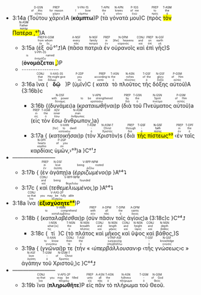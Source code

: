 - 3:14a (<RUBY><ruby><ruby>Τούτου<rt>οὗτος</rt></ruby><rt> of this</rt></ruby><rt>D-GSN</rt></RUBY> <RUBY><ruby><ruby>χάριν<rt>χάριν</rt></ruby><rt>for reason</rt></ruby><rt>PREP</rt></RUBY>)A (<RUBY><ruby><ruby><strong><strong>κάμπτω</strong></strong><rt>κάμπτω</rt></ruby><rt>I bow</rt></ruby><rt>V-PAI-1S</rt></RUBY>)P (<RUBY><ruby><ruby>τὰ<rt>ὁ</rt></ruby><rt>the</rt></ruby><rt>T-APN</rt></RUBY> <RUBY><ruby><ruby>γόνατά<rt>γόνυ</rt></ruby><rt>knees</rt></ruby><rt>N-APN</rt></RUBY> <RUBY><ruby><ruby>μου<rt>ἐγώ</rt></ruby><rt>of me</rt></ruby><rt>P-1GS</rt></RUBY>)C (<RUBY><ruby><ruby>πρὸς<rt>πρός</rt></ruby><rt>to</rt></ruby><rt>PREP</rt></RUBY> <mark><RUBY><ruby><ruby>τὸν<rt>ὁ</rt></ruby><rt>the</rt></ruby><rt>T-ASM</rt></RUBY> <RUBY><ruby><ruby>Πατέρα <mark class="pm">,</mark><rt>πατήρ</rt></ruby><rt>Father</rt></ruby><rt>N-ASM</rt></RUBY>°¹</mark>)A
	- 3:15a (<RUBY><ruby><ruby>ἐξ<rt>ἐκ</rt></ruby><rt>from</rt></ruby><rt>PREP</rt></RUBY> <RUBY><ruby><ruby>οὗ<rt>ὅς</rt></ruby><rt>whom</rt></ruby><rt>R-GSM</rt></RUBY>°¹⮥)A (<RUBY><ruby><ruby>πᾶσα<rt>πᾶς</rt></ruby><rt>every</rt></ruby><rt>A-NSF</rt></RUBY> <RUBY><ruby><ruby>πατριὰ<rt>πατριά</rt></ruby><rt>family</rt></ruby><rt>N-NSF</rt></RUBY> <RUBY><ruby><ruby>ἐν<rt>ἐν</rt></ruby><rt>in</rt></ruby><rt>PREP</rt></RUBY> <RUBY><ruby><ruby>οὐρανοῖς<rt>οὐρανός</rt></ruby><rt>[the] heavens</rt></ruby><rt>N-DPM</rt></RUBY> <RUBY><ruby><ruby>καὶ<rt>καί</rt></ruby><rt>and</rt></ruby><rt>CONJ</rt></RUBY> <RUBY><ruby><ruby>ἐπὶ<rt>ἐπί</rt></ruby><rt>on</rt></ruby><rt>PREP</rt></RUBY> <RUBY><ruby><ruby>γῆς<rt>γῆ</rt></ruby><rt>earth</rt></ruby><rt>N-GSF</rt></RUBY>)S (<RUBY><ruby><ruby><strong>ὀνομάζεται <mark class="pm">,</mark></strong><rt>ὀνομάζω</rt></ruby><rt>is named</rt></ruby><rt>V-PPI-3S</rt></RUBY>)P
	- ⋯⋯⋯⋯⋯⋯⋯
	- 3:16a <RUBY><ruby><ruby>ἵνα<rt>ἵνα</rt></ruby><rt>that</rt></ruby><rt>CONJ</rt></RUBY> (<RUBY><ruby><ruby><strong>δῷ</strong><rt>δίδωμι</rt></ruby><rt>He might give</rt></ruby><rt>V-AAS-3S</rt></RUBY>)P (<RUBY><ruby><ruby>ὑμῖν<rt>σύ</rt></ruby><rt>you</rt></ruby><rt>P-2DP</rt></RUBY>)C (<RUBY><ruby><ruby>κατὰ<rt>κατά</rt></ruby><rt>according to</rt></ruby><rt>PREP</rt></RUBY> <RUBY><ruby><ruby>τὸ<rt>ὁ</rt></ruby><rt>the</rt></ruby><rt>T-ASN</rt></RUBY> <RUBY><ruby><ruby>πλοῦτος<rt>πλοῦτος</rt></ruby><rt>riches</rt></ruby><rt>N-ASN</rt></RUBY> <RUBY><ruby><ruby>τῆς<rt>ὁ</rt></ruby><rt>of the</rt></ruby><rt>T-GSF</rt></RUBY> <RUBY><ruby><ruby>δόξης<rt>δόξα</rt></ruby><rt>glory</rt></ruby><rt>N-GSF</rt></RUBY> <RUBY><ruby><ruby>αὐτοῦ<rt>αὐτός</rt></ruby><rt>of Him</rt></ruby><rt>P-GSM</rt></RUBY>)A {3:16b}c
		- 3:16b {(<RUBY><ruby><ruby>δυνάμει<rt>δύναμις</rt></ruby><rt>with power</rt></ruby><rt>N-DSF</rt></RUBY>)a (<RUBY><ruby><ruby><em>κραταιωθῆναι</em><rt>κραταιόω</rt></ruby><rt>to be strengthened</rt></ruby><rt>V-APN</rt></RUBY>)p (<RUBY><ruby><ruby>διὰ<rt>διά</rt></ruby><rt>by</rt></ruby><rt>PREP</rt></RUBY> <RUBY><ruby><ruby>τοῦ<rt>ὁ</rt></ruby><rt>the</rt></ruby><rt>T-GSN</rt></RUBY> <RUBY><ruby><ruby>Πνεύματος<rt>πνεῦμα</rt></ruby><rt>Spirit</rt></ruby><rt>N-GSN</rt></RUBY> <RUBY><ruby><ruby>αὐτοῦ<rt>αὐτός</rt></ruby><rt>of Him</rt></ruby><rt>P-GSM</rt></RUBY>)a (<RUBY><ruby><ruby>εἰς<rt>εἰς</rt></ruby><rt>in</rt></ruby><rt>PREP</rt></RUBY> <RUBY><ruby><ruby>τὸν<rt>ὁ</rt></ruby><rt>the</rt></ruby><rt>T-ASM</rt></RUBY> <RUBY><ruby><ruby>ἔσω<rt>ἔσω</rt></ruby><rt>inner</rt></ruby><rt>ADV</rt></RUBY> <RUBY><ruby><ruby>ἄνθρωπον,<rt>ἄνθρωπος</rt></ruby><rt>man</rt></ruby><rt>N-ASM</rt></RUBY>)a}
		- <rt>3:17a</rt> { (<RUBY><ruby><ruby><em>κατοικῆσαι</em><rt>κατοικέω</rt></ruby><rt>[for] to dwell</rt></ruby><rt>V-AAN</rt></RUBY>)p (<RUBY><ruby><ruby>τὸν<rt>ὁ</rt></ruby><rt>-</rt></ruby><rt>T-ASM</rt></RUBY> <RUBY><ruby><ruby>Χριστὸν<rt>Χριστός</rt></ruby><rt>Christ</rt></ruby><rt>N-ASM-T</rt></RUBY>)s (<RUBY><ruby><ruby>διὰ<rt>διά</rt></ruby><rt>through</rt></ruby><rt>PREP</rt></RUBY> <mark><RUBY><ruby><ruby>τῆς<rt>ὁ</rt></ruby><rt>-</rt></ruby><rt>T-GSF</rt></RUBY> <RUBY><ruby><ruby>πίστεως<rt>πίστις</rt></ruby><rt>faith</rt></ruby><rt>N-GSF</rt></RUBY>°³</mark> ‹<RUBY><ruby><ruby>ἐν<rt>ἐν</rt></ruby><rt>in</rt></ruby><rt>PREP</rt></RUBY> <RUBY><ruby><ruby>ταῖς<rt>ὁ</rt></ruby><rt>the</rt></ruby><rt>T-DPF</rt></RUBY> <RUBY><ruby><ruby>καρδίαις<rt>καρδία</rt></ruby><rt>hearts</rt></ruby><rt>N-DPF</rt></RUBY> <RUBY><ruby><ruby>ὑμῶν,<rt>σύ</rt></ruby><rt>of you</rt></ruby><rt>P-2GP</rt></RUBY>›°³)a }C°¹⮥
- ————————
	- <rt>3:17b</rt> { (<RUBY><ruby><ruby>ἐν<rt>ἐν</rt></ruby><rt>in</rt></ruby><rt>PREP</rt></RUBY> <RUBY><ruby><ruby>ἀγάπῃ<rt>ἀγάπη</rt></ruby><rt>love</rt></ruby><rt>N-DSF</rt></RUBY>)a (<RUBY><ruby><ruby><em>ἐρριζωμένοι</em><rt>ῥιζόω</rt></ruby><rt>being rooted</rt></ruby><rt>V-RPP-NPM</rt></RUBY>)p }A°⁴⮧
	- <rt>3:17c</rt> { <RUBY><ruby><ruby>καὶ<rt>καί</rt></ruby><rt>and</rt></ruby><rt>CONJ</rt></RUBY> (<RUBY><ruby><ruby><em>τεθεμελιωμένοι,</em><rt>θεμελιόω</rt></ruby><rt>being founded</rt></ruby><rt>V-RPP-NPM</rt></RUBY>)p }A°⁴⮧
- <rt>3:18a</rt> <RUBY><ruby><ruby>ἵνα<rt>ἵνα</rt></ruby><rt>so that</rt></ruby><rt>CONJ</rt></RUBY> (<RUBY><ruby><ruby><mark><strong>ἐξισχύσητε°⁴</strong></mark><rt>ἐξισχύω</rt></ruby><rt>you may be fully able</rt></ruby><rt>V-AAS-2P</rt></RUBY>)P 
	- <rt>3:18b</rt> { (<RUBY><ruby><ruby><em>καταλαβέσθαι</em><rt>καταλαμβάνω</rt></ruby><rt>to comprehend</rt></ruby><rt>V-AMN</rt></RUBY>)p (<RUBY><ruby><ruby>σὺν<rt>σύν</rt></ruby><rt>with</rt></ruby><rt>PREP</rt></RUBY> <RUBY><ruby><ruby>πᾶσιν<rt>πᾶς</rt></ruby><rt>all</rt></ruby><rt>A-DPM</rt></RUBY> <RUBY><ruby><ruby>τοῖς<rt>ὁ</rt></ruby><rt>the</rt></ruby><rt>T-DPM</rt></RUBY> <RUBY><ruby><ruby>ἁγίοις<rt>ἅγιος</rt></ruby><rt>saints</rt></ruby><rt>A-DPM</rt></RUBY>)a (<rt>3:18c</rt>)c }C°⁴⮥
		- <rt>3:18c</rt> (<RUBY><ruby><ruby>τί<rt>τίς</rt></ruby><rt>what [is]</rt></ruby><rt>I-NSN</rt></RUBY>)C (<RUBY><ruby><ruby>τὸ<rt>ὁ</rt></ruby><rt>the</rt></ruby><rt>T-NSN</rt></RUBY> <RUBY><ruby><ruby>πλάτος<rt>πλάτος</rt></ruby><rt>breadth</rt></ruby><rt>N-NSN</rt></RUBY> <RUBY><ruby><ruby>καὶ<rt>καί</rt></ruby><rt>and</rt></ruby><rt>CONJ</rt></RUBY> <RUBY><ruby><ruby>μῆκος<rt>μῆκος</rt></ruby><rt>length</rt></ruby><rt>N-NSN</rt></RUBY> <RUBY><ruby><ruby>καὶ<rt>καί</rt></ruby><rt>and</rt></ruby><rt>CONJ</rt></RUBY> <RUBY><ruby><ruby>ὕψος<rt>ὕψος</rt></ruby><rt>height</rt></ruby><rt>N-NSN</rt></RUBY> <RUBY><ruby><ruby>καὶ<rt>καί</rt></ruby><rt>and</rt></ruby><rt>CONJ</rt></RUBY> <RUBY><ruby><ruby>βάθος,<rt>βάθος</rt></ruby><rt>depth</rt></ruby><rt>N-NSN</rt></RUBY>)S
	- <rt>3:19a</rt> { (<RUBY><ruby><ruby><em>γνῶναί</em><rt>γινώσκω</rt></ruby><rt>to know</rt></ruby><rt>V-AAN</rt></RUBY>)p <RUBY><ruby><ruby>τε<rt>τε</rt></ruby><rt>then</rt></ruby><rt>CONJ</rt></RUBY> (<RUBY><ruby><ruby>τὴν<rt>ὁ</rt></ruby><rt>the</rt></ruby><rt>T-ASF</rt></RUBY> « ‹<RUBY><ruby><ruby><em>ὑπερβάλλουσαν</em><rt>ὑπερβάλλω</rt></ruby><rt>surpassing</rt></ruby><rt>V-PAP-ASF</rt></RUBY>›p ‹<RUBY><ruby><ruby>τῆς<rt>ὁ</rt></ruby><rt>-</rt></ruby><rt>T-GSF</rt></RUBY> <RUBY><ruby><ruby>γνώσεως<rt>γνῶσις</rt></ruby><rt>knowledge</rt></ruby><rt>N-GSF</rt></RUBY>›c » <RUBY><ruby><ruby>ἀγάπην<rt>ἀγάπη</rt></ruby><rt>love</rt></ruby><rt>N-ASF</rt></RUBY> <RUBY><ruby><ruby>τοῦ<rt>ὁ</rt></ruby><rt>-</rt></ruby><rt>T-GSM</rt></RUBY> <RUBY><ruby><ruby>Χριστοῦ,<rt>Χριστός</rt></ruby><rt>of Christ</rt></ruby><rt>N-GSM-T</rt></RUBY>)c }C°⁴⮥
- ————————
	- <rt>3:19b</rt> <RUBY><ruby><ruby>ἵνα<rt>ἵνα</rt></ruby><rt>so that</rt></ruby><rt>CONJ</rt></RUBY> (<RUBY><ruby><ruby><strong>πληρωθῆτε</strong><rt>πληρόω</rt></ruby><rt>you may be filled</rt></ruby><rt>V-APS-2P</rt></RUBY>)P <RUBY><ruby><ruby>εἰς<rt>εἰς</rt></ruby><rt>unto</rt></ruby><rt>PREP</rt></RUBY> <RUBY><ruby><ruby>πᾶν<rt>πᾶς</rt></ruby><rt>all</rt></ruby><rt>A-ASN</rt></RUBY> <RUBY><ruby><ruby>τὸ<rt>ὁ</rt></ruby><rt>the</rt></ruby><rt>T-ASN</rt></RUBY> <RUBY><ruby><ruby>πλήρωμα<rt>πλήρωμα</rt></ruby><rt>fullness</rt></ruby><rt>N-ASN</rt></RUBY> <RUBY><ruby><ruby>τοῦ<rt>ὁ</rt></ruby><rt>-</rt></ruby><rt>T-GSM</rt></RUBY> <RUBY><ruby><ruby>Θεοῦ.<rt>θεός</rt></ruby><rt>of God</rt></ruby><rt>N-GSM</rt></RUBY> 